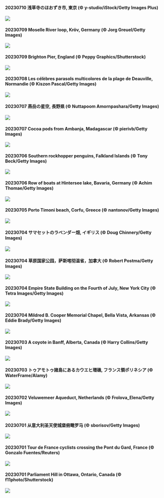 #### 20230710 浅草寺のほおずき市, 東京 (© y-studio/iStock/Getty Images Plus)

![](20230710_HozukiIchi_1920x1080.jpg)

#### 20230709 Moselle River loop, Kröv, Germany (© Jorg Greuel/Getty Images)

![](20230709_MoselleRiver_1920x1080.jpg)

#### 20230709 Brighton Pier, England (© Peppy Graphics/Shutterstock)

![](20230709_BrightonPalacePier_1920x1080.jpg)

#### 20230708 Les célèbres parasols multicolores de la plage de Deauville, Normandie (© Kiszon Pascal/Getty Images)

![](20230708_Holidays_1920x1080.jpg)

#### 20230707 燕岳の星空, 長野県 (© Nuttapoom Amornpashara/Getty Images)

![](20230707_Tanabata_1920x1080.jpg)

#### 20230707 Cocoa pods from Ambanja, Madagascar (© pierivb/Getty Images)

![](20230707_CocoaPods_1920x1080.jpg)

#### 20230706 Southern rockhopper penguins, Falkland Islands (© Tony Beck/Getty Images)

![](20230706_KissingPenguins_1920x1080.jpg)

#### 20230706 Row of boats at Hintersee lake, Bavaria, Germany (© Achim Thomae/Getty Images)

![](20230706_HinterseeBavaria_1920x1080.jpg)

#### 20230705 Porto Timoni beach, Corfu, Greece (© nantonov/Getty Images)

![](20230705_CorfuBeach_1920x1080.jpg)

#### 20230704 サマセットのラベンダー畑, イギリス  (© Doug Chinnery/Getty Images)

![](20230704_SomersetLavender_1920x1080.jpg)

#### 20230704 草原国家公园，萨斯喀彻温省，加拿大 (© Robert Postma/Getty Images)

![](20230704_GrasslandsNationalParkSaskachewan_1920x1080.jpg)

#### 20230704 Empire State Building on the Fourth of July, New York City (© Tetra Images/Getty Images)

![](20230704_EmpireFourth_1920x1080.jpg)

#### 20230704 Mildred B. Cooper Memorial Chapel, Bella Vista, Arkansas (© Eddie Brady/Getty Images)

![](20230704_CooperChapel_1920x1080.jpg)

#### 20230703 A coyote in Banff, Alberta, Canada (© Harry Collins/Getty Images)

![](20230703_CoyoteBanff_1920x1080.jpg)

#### 20230703 トゥアモトゥ諸島にあるカウエヒ環礁, フランス領ポリネシア (© WaterFrame/Alamy)

![](20230703_Atoll_1920x1080.jpg)

#### 20230702 Veluwemeer Aqueduct, Netherlands (© Frolova_Elena/Getty Images)

![](20230702_HalfwayBoats_1920x1080.jpg)

#### 20230701 从意大利圣天使城堡俯瞰罗马 (© sborisov/Getty Images)

![](20230701_RomeView_1920x1080.jpg)

#### 20230701 Tour de France cyclists crossing the Pont du Gard, France (© Gonzalo Fuentes/Reuters)

![](20230701_PelotonPont_1920x1080.jpg)

#### 20230701 Parliament Hill in Ottawa, Ontario, Canada (© f11photo/Shutterstock)

![](20230701_CanadaDay_1920x1080.jpg)

